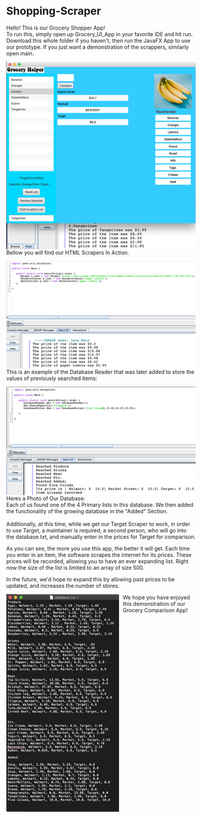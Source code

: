 # Shopping-Scraper

Hello! This is our Grocery Shopper App! \
To run this, simply open up Grocery_UI_App in your favorite IDE and hit run. 
Download this whole folder if you haven't, then run the JavaFX App to use our prototype.
If you just want a demonstration of the scrappers, similarly open main.

<img src="images/Title Photo.png"
     alt="Title Image 1"
     style="float: left; margin-right: 10px;"/>
     
\
Bellow you will find our HTML Scrapers In Action.

<img src="images/Title Photo 2.png"
     alt="HTML Scrapers In Action"
     style="float: left; margin-right: 10px;"
     width="600"/>

\
This is an example of the Database Reader that was later added to store the values of previously searched items:
     
<img src="images/Title Photo 3.png"
     alt="Database Readers and Writers"
     style="float: left; margin-right: 10px;"
     width="600"/>
     
\
Heres a Photo of Our Database: \
Each of us found one of the 4 Primary lists in this database. We then added the functionality of the growing database in the "Added" Section. 
\
\
Additionally, at this time, while we get our Target Scraper to work, in order to use Target, a maintainer is required, a second person, who will go into the database.txt, and manually enter in the prices for Target for comparison.

As you can see, the more you use this app, the better it will get. Each time you enter in an item, the software scrapes the internet for its prices. These prices will be recorded, allowing you to have an ever expanding list. Right now the size of the list is limited to an array of size 500.

In the future, we'd hope to expand this by allowing past prices to be updated, and increases the number of stores.
     
<img src="images/Title Photo 4.png"
     alt="Picture of an Updating Databse.png"
     style="float: left; margin-right: 10px;" 
     width="300"/>

We hope you have enjoyed this demonstration of our Grocery Comparison App!

